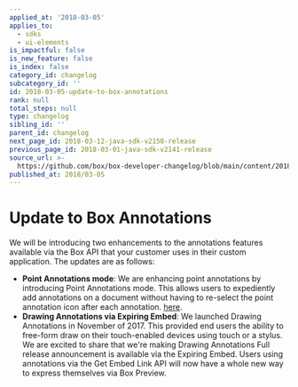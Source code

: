 ```yaml
---
applied_at: '2018-03-05'
applies_to:
  - sdks
  - ui-elements
is_impactful: false
is_new_feature: false
is_index: false
category_id: changelog
subcategory_id: ''
id: 2018-03-05-update-to-box-annotations
rank: null
total_steps: null
type: changelog
sibling_id: ''
parent_id: changelog
next_page_id: 2018-03-12-java-sdk-v2150-release
previous_page_id: 2018-03-01-java-sdk-v2141-release
source_url: >-
  https://github.com/box/box-developer-changelog/blob/main/content/2018/03-05-update-to-box-annotations.md
published_at: 2018/03-05
---
```

# Update to Box Annotations

We will be introducing two enhancements to the annotations features available
via the Box API that your customer uses in their custom application. The
updates are as follows:

* **Point Annotations mode**: We are enhancing point annotations by introducing
Point Annotations mode. This allows users to expediently add annotations on a
document without having to re-select the point annotation icon after each
annotation. [here](guide://embed/ui-elements).
* **Drawing Annotations via Expiring Embed**: We launched Drawing Annotations
in November of 2017. This provided end users the ability to free-form draw on
their touch-enabled devices using touch or a stylus. We are excited to share
that we're making Drawing Annotations Full release announcement is available
via the Expiring Embed. Users using annotations via the Get Embed Link API will
now have a whole new way to express themselves via Box Preview.